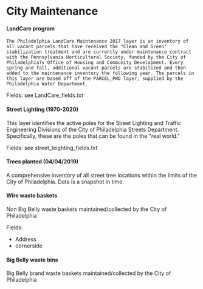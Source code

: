# City Maintenance

#### LandCare program
	The Philadelphia LandCare Maintenance 2017 layer is an inventory of all vacant parcels that have received the "Clean and Green" stabilization treatment and are currently under maintenance contract with the Pennsylvania Horticultural Society, funded by the City of Philadelphia?s Office of Housing and Community Development. Every spring and fall, additional vacant parcels are stabilized and then added to the maintenance inventory the following year. The parcels in this layer are based off of the PARCEL_PWD layer, supplied by the Philadelphia Water Department.
	
Fields: see LandCare_fields.txt

#### Street Lighting (1970-2020)
This layer identifies the active poles for the Street Lighting and Traffic Engineering Divisions of the City of Philadelphia Streets Department. Specifically, these are the poles that can be found in the "real world."

Fields: see street_leighting_fields.txt

#### Trees planted (04/04/2019)
A comprehensive inventory of all street tree locations within the limits of the City of Philadelphia. Data is a snapshot in time.

#### Wire waste baskets
Non Big Belly waste baskets maintained/collected by the City of Philadelphia

Fields:
- Address
- cornerside


#### Big Belly waste bins
Big Belly brand waste baskets maintained/collected by the City of Philadelphia

